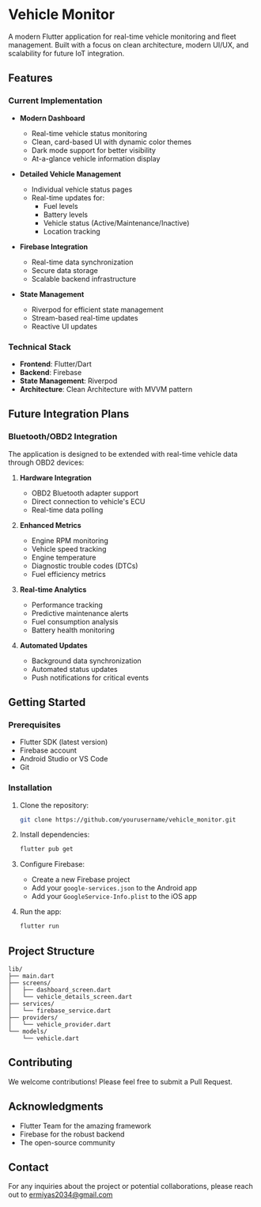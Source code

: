 # Vehicle Monitor

A modern Flutter application for real-time vehicle monitoring and fleet management. Built with a focus on clean architecture, modern UI/UX, and scalability for future IoT integration.

## Features

### Current Implementation
- **Modern Dashboard**
  - Real-time vehicle status monitoring
  - Clean, card-based UI with dynamic color themes
  - Dark mode support for better visibility
  - At-a-glance vehicle information display

- **Detailed Vehicle Management**
  - Individual vehicle status pages
  - Real-time updates for:
    - Fuel levels
    - Battery levels
    - Vehicle status (Active/Maintenance/Inactive)
    - Location tracking

- **Firebase Integration**
  - Real-time data synchronization
  - Secure data storage
  - Scalable backend infrastructure

- **State Management**
  - Riverpod for efficient state management
  - Stream-based real-time updates
  - Reactive UI updates

### Technical Stack
- **Frontend**: Flutter/Dart
- **Backend**: Firebase
- **State Management**: Riverpod
- **Architecture**: Clean Architecture with MVVM pattern

## Future Integration Plans

### Bluetooth/OBD2 Integration
The application is designed to be extended with real-time vehicle data through OBD2 devices:

1. **Hardware Integration**
   - OBD2 Bluetooth adapter support
   - Direct connection to vehicle's ECU
   - Real-time data polling

2. **Enhanced Metrics**
   - Engine RPM monitoring
   - Vehicle speed tracking
   - Engine temperature
   - Diagnostic trouble codes (DTCs)
   - Fuel efficiency metrics

3. **Real-time Analytics**
   - Performance tracking
   - Predictive maintenance alerts
   - Fuel consumption analysis
   - Battery health monitoring

4. **Automated Updates**
   - Background data synchronization
   - Automated status updates
   - Push notifications for critical events

## Getting Started

### Prerequisites
- Flutter SDK (latest version)
- Firebase account
- Android Studio or VS Code
- Git

### Installation
1. Clone the repository:
   ```bash
   git clone https://github.com/yourusername/vehicle_monitor.git
   ```

2. Install dependencies:
   ```bash
   flutter pub get
   ```

3. Configure Firebase:
   - Create a new Firebase project
   - Add your `google-services.json` to the Android app
   - Add your `GoogleService-Info.plist` to the iOS app

4. Run the app:
   ```bash
   flutter run
   ```

## Project Structure
```
lib/
├── main.dart
├── screens/
│   ├── dashboard_screen.dart
│   └── vehicle_details_screen.dart
├── services/
│   └── firebase_service.dart
├── providers/
│   └── vehicle_provider.dart
└── models/
    └── vehicle.dart
```

## Contributing
We welcome contributions! Please feel free to submit a Pull Request.


## Acknowledgments
- Flutter Team for the amazing framework
- Firebase for the robust backend
- The open-source community

## Contact
For any inquiries about the project or potential collaborations, please reach out to ermiyas2034@gmail.com
